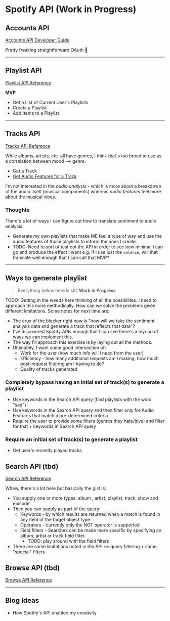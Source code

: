 # Spotify API (Work in Progress)

## Accounts API

[Accounts API Developer Guide](https://developer.spotify.com/documentation/general/guides/authorization-guide/)

Pretty freaking straightforward OAuth 💜

---

## Playlist API

[Playlist API Reference](https://developer.spotify.com/documentation/web-api/reference/#category-playlists)

**MVP**

* Get a List of Current User's Playlists
* Create a Playlist
* Add Items to a Playlist

---

## Tracks API

[Tracks API Reference](https://developer.spotify.com/documentation/web-api/reference/#category-tracks)

While albums, artists, etc. all have genres, I think that's too broad to use as a correlation between mood --> genre.

* Get a Track
* [Get Audio Features for a Track](https://developer.spotify.com/documentation/web-api/reference/#object-audiofeaturesobject)

I'm not interested in the *audio analysis* - which is more about a breakdown of the audio itself (musical components) whereas *audio features* feel more about the musical vibes.

### Thoughts

There's a lot of ways I can figure out how to translate sentiment to audio analysis.

* Generate my own playlists that make ME feel a type of way and use the audio features of those playlists to inform the ones I create
* TODO: Need to sort of test out the API in order to see how minimal I can go and produce the effect I want e.g. If I use just the `valence`, will that translate well enough that I can call that MVP?

---

## Ways to generate playlist

> Everything below here is still **Work in Progress**

TODO: Getting in the weeds here thinking of all the possibilites. I need to approach this more methodically. How can we solve the problems given different limitations. Some notes for next time are:

* The crux of the blocker right now is "how will we take the sentiment analysis data and generate a track that reflects that data"?
* I've discovered Spotify APIs enough that I can see there's a myriad of ways we can implement this.
* The way I'll approach this exercise is by laying out all the methods.
* Ultimately, I want some good intersection of:
  * Work for the user (how much info will I need from the user)
  * Efficiency - how many additional requests am I making; how much post-request filtering am I having to do?
  * Quality of tracks generated

### Completely bypass having an intial set of track(s) to generate a playlist
* Use keywords in the Search API query (find playlists with the word "sad")
* Use keywords in the Search API query and then filter only for Audio Features that match a pre-determined criteria
* Require the user to provide some filters (genres they hate/love) and filter for that + keywords in Search API query


### Require an initial set of track(s) to generate a playlist
* Get user's recently played tracks


## Search API (tbd)

[Search API Reference](https://developer.spotify.com/documentation/web-api/reference/#category-search)

Whew, there's a lot here but basically the gist is:
* You supply one or more types: album , artist, playlist, track, show and episode.
* Then you can supply as part of the query:
  * Keywords - by which results are returned when a match is found in any field of the target object type
  * Operators - currently only the NOT operator is supported
  * Field filters - Searches can be made more specific by specifying an album, artist or track field filter.
    * TODO: play around with the field filters
* There are some limitations noted in the API re: query filtering + some "special" filters

## Browse API (tbd)

[Browse API Reference](https://developer.spotify.com/documentation/web-api/reference/#category-browse)


---
## Blog Ideas

* How Spotify's API enabled my creativity